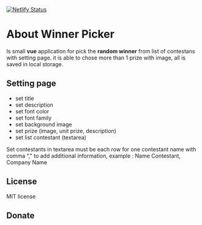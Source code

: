 [![Netlify Status](https://api.netlify.com/api/v1/badges/c485f54f-e361-4ff7-9102-73327b36c0bf/deploy-status)](https://app.netlify.com/sites/vue-winnerpicker/deploys)
# About Winner Picker

Is small **vue** application for pick the **random winner** from list of contestans with setting page. it is able to chose more than 1 prize with image, all is saved in local storage.

## Setting page

 - set title
 - set description
 - set font color
 - set font family
 - set background image
 - set prize (image, unit prize, description)
 - set list contestant (textarea)
 
 Set contestants in textarea must be each row for one contestant name with comma "," to add additional information, example : Name Contestant, Company Name

## License 

MIT license

## Donate
